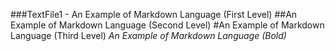 ###TextFile1 - An Example of Markdown Language (First Level)
##An Example of Markdown Language (Second Level)
#An Example of Markdown Language (Third Level)
*An Example of Markdown Language (Bold)*

